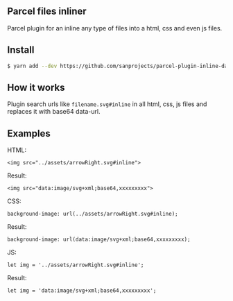 ## Parcel files inliner
Parcel plugin for an inline any type of files into a html, css and even js files.


## Install

```bash
$ yarn add --dev https://github.com/sanprojects/parcel-plugin-inline-data
```

## How it works
Plugin search urls like `filename.svg#inline` in all html, css, js files and replaces it with base64 data-url.  


## Examples
HTML:
```
<img src="../assets/arrowRight.svg#inline">
```
Result:
```
<img src="data:image/svg+xml;base64,xxxxxxxxx">
```

CSS:
```
background-image: url(../assets/arrowRight.svg#inline);
```
Result:
```
background-image: url(data:image/svg+xml;base64,xxxxxxxxx);
``` 

JS:
```
let img = '../assets/arrowRight.svg#inline';
```
Result:
```
let img = 'data:image/svg+xml;base64,xxxxxxxxx';
```